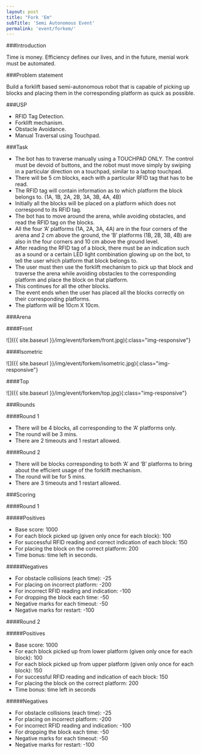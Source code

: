 ```yaml
---
layout: post
title: "Fork 'Em"
subTitle: 'Semi Autonomous Event'
permalink: 'event/forkem/'
---
```


###Introduction

Time is money. Efficiency defines our lives, and in the future, menial work must be automated.

###Problem statement

Build a forklift based semi-autonomous robot that is capable of picking up blocks and placing them in the corresponding platform as quick as possible.

###USP

- RFID Tag Detection.
- Forklift mechanism.
- Obstacle Avoidance.
- Manual Traversal using Touchpad.

###Task

- The bot has to traverse manually using a TOUCHPAD ONLY. The control must be devoid of buttons, and the robot must move simply by swiping in a particular direction on a touchpad, similar to a laptop touchpad.
- There will be 5 cm blocks, each with a particular RFID tag that has to be read.
- The RFID tag will contain information as to which platform the block belongs to. (1A, 1B, 2A, 2B, 3A, 3B, 4A, 4B)
- Initially all the blocks will be placed on a platform which does not correspond to its RFID tag.
- The bot has to move around the arena, while avoiding obstacles, and read the RFID tag on the blocks.
- All the four ‘A’ platforms (1A, 2A, 3A, 4A) are in the four corners of the arena and 2 cm above the ground, the ‘B’ platforms (1B, 2B, 3B, 4B) are also in the four corners and 10 cm above the ground level.
- After reading the RFID tag of a block, there must be an indication such as a sound or a certain LED light combination glowing up on the bot, to tell the user which platform that block belongs to.
- The user must then use the forklift mechanism to pick up that block and traverse the arena while avoiding obstacles to the corresponding platform and place the block on that platform.
- This continues for all the other blocks.
- The event ends when the user has placed all the blocks correctly on their corresponding platforms.
- The platform will be 10cm X 10cm.

###Arena

####Front

![]({{ site.baseurl }}/img/event/forkem/front.jpg){:class="img-responsive"}

####Isometric

![]({{ site.baseurl }}/img/event/forkem/isometric.jpg){:class="img-responsive"}

####Top

![]({{ site.baseurl }}/img/event/forkem/top.jpg){:class="img-responsive"}

###Rounds

####Round 1

- There will be 4 blocks, all corresponding to the ‘A’ platforms only.
- The round will be 3 mins.
- There are 2 timeouts and 1 restart allowed.

####Round 2

- There will be blocks corresponding to both ‘A’ and ‘B’ platforms to bring about the efficient usage of the forklift mechanism.
- The round will be for 5 mins.
- There are 3 timeouts and 1 restart allowed.

###Scoring

####Round 1

#####Positives

- Base score: 1000
- For each block picked up (given only once for each block): 100
- For successful RFID reading and correct indication of each block: 150
- For placing the block on the correct platform: 200
- Time bonus: time left in seconds.

#####Negatives

- For obstacle collisions (each time): -25
- For placing on incorrect platform: -200
- For incorrect RFID reading and indication: -100
- For dropping the block each time: -50
- Negative marks for each timeout: -50
- Negative marks for restart: -100

####Round 2

#####Positives

- Base score: 1000
- For each block picked up from lower platform (given only once for each block): 100
- For each block picked up from upper platform (given only once for each block): 150
- For successful RFID reading and indication of each block: 150
- For placing the block on the correct platform: 200
- Time bonus: time left in seconds

#####Negatives

- For obstacle collisions (each time): -25
- For placing on incorrect platform: -200
- For incorrect RFID reading and indication: -100
- For dropping the block each time: -50
- Negative marks for each timeout: -50
- Negative marks for restart: -100